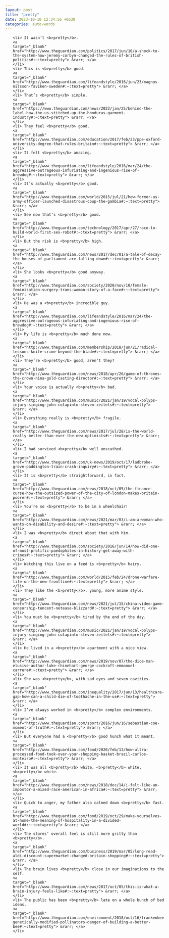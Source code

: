 ```yaml
---
layout: post
title: "pretty"
date: 2023-10-10 12:34:56 +0530
categories: auto-words
---
```

<ol>

    <li> It wasn’t <b>pretty</b>.
    <a 
    target="_blank" 
    href="http://www.theguardian.com/politics/2017/jun/16/a-shock-to-the-system-how-jeremy-corbyn-changed-the-rules-of-british-politics#:~:text=pretty"> &rarr; </a>
    </li>
    <li> This is <b>pretty</b> good.
    <a 
    target="_blank" 
    href="http://www.theguardian.com/lifeandstyle/2016/jun/23/magnus-nilsson-faviken-sweden#:~:text=pretty"> &rarr; </a>
    </li>
    <li> That’s <b>pretty</b> simple.
    <a 
    target="_blank" 
    href="https://www.theguardian.com/news/2022/jan/25/behind-the-label-how-the-us-stitched-up-the-honduras-garment-industry#:~:text=pretty"> &rarr; </a>
    </li>
    <li> They feel <b>pretty</b> good.
    <a 
    target="_blank" 
    href="http://www.theguardian.com/education/2017/feb/23/ppe-oxford-university-degree-that-rules-britain#:~:text=pretty"> &rarr; </a>
    </li>
    <li> It felt <b>pretty</b> amazing.
    <a 
    target="_blank" 
    href="http://www.theguardian.com/lifeandstyle/2016/mar/24/the-aggressive-outrageous-infuriating-and-ingenious-rise-of-brewdog#:~:text=pretty"> &rarr; </a>
    </li>
    <li> It’s actually <b>pretty</b> good.
    <a 
    target="_blank" 
    href="http://www.theguardian.com/world/2015/jul/21/how-former-us-army-officer-launched-disastrous-coup-the-gambia#:~:text=pretty"> &rarr; </a>
    </li>
    <li> See now that’s <b>pretty</b> good.
    <a 
    target="_blank" 
    href="http://www.theguardian.com/technology/2017/apr/27/race-to-build-world-first-sex-robot#:~:text=pretty"> &rarr; </a>
    </li>
    <li> But the risk is <b>pretty</b> high.
    <a 
    target="_blank" 
    href="http://www.theguardian.com/news/2017/dec/01/a-tale-of-decay-the-houses-of-parliament-are-falling-down#:~:text=pretty"> &rarr; </a>
    </li>
    <li> She looks <b>pretty</b> good anyway.
    <a 
    target="_blank" 
    href="http://www.theguardian.com/society/2020/nov/10/female-feminisation-surgery-trans-woman-story-of-a-face#:~:text=pretty"> &rarr; </a>
    </li>
    <li> He was a <b>pretty</b> incredible guy.
    <a 
    target="_blank" 
    href="http://www.theguardian.com/lifeandstyle/2016/mar/24/the-aggressive-outrageous-infuriating-and-ingenious-rise-of-brewdog#:~:text=pretty"> &rarr; </a>
    </li>
    <li> My life is <b>pretty</b> much done now.
    <a 
    target="_blank" 
    href="http://www.theguardian.com/membership/2018/jun/21/radical-lessons-knife-crime-beyond-the-blade#:~:text=pretty"> &rarr; </a>
    </li>
    <li> They’re <b>pretty</b> good, aren’t they?
    <a 
    target="_blank" 
    href="http://www.theguardian.com/news/2018/apr/26/game-of-thrones-the-crown-nina-gold-casting-director#:~:text=pretty"> &rarr; </a>
    </li>
    <li> Your voice is actually <b>pretty</b> bad.
    <a 
    target="_blank" 
    href="http://www.theguardian.com/music/2021/jan/19/vocal-polyps-injury-singing-john-colapinto-steven-zeitels#:~:text=pretty"> &rarr; </a>
    </li>
    <li> Everything really is <b>pretty</b> fragile.
    <a 
    target="_blank" 
    href="http://www.theguardian.com/news/2017/jul/28/is-the-world-really-better-than-ever-the-new-optimists#:~:text=pretty"> &rarr; </a>
    </li>
    <li> I had survived <b>pretty</b> well unscathed.
    <a 
    target="_blank" 
    href="http://www.theguardian.com/uk-news/2019/oct/17/ladbroke-grove-paddington-train-crash-inquiry#:~:text=pretty"> &rarr; </a>
    </li>
    <li> It is <b>pretty</b> straightforward, in fact.
    <a 
    target="_blank" 
    href="http://www.theguardian.com/news/2018/oct/05/the-finance-curse-how-the-outsized-power-of-the-city-of-london-makes-britain-poorer#:~:text=pretty"> &rarr; </a>
    </li>
    <li> You’re so <b>pretty</b> to be in a wheelchair!
    <a 
    target="_blank" 
    href="http://www.theguardian.com/news/2021/mar/03/i-am-a-woman-who-wants-on-disability-and-desire#:~:text=pretty"> &rarr; </a>
    </li>
    <li> I was <b>pretty</b> direct about that with him.
    <a 
    target="_blank" 
    href="http://www.theguardian.com/society/2016/jun/14/how-did-one-of-most-prolific-paedophiles-in-history-get-away-with-crimes#:~:text=pretty"> &rarr; </a>
    </li>
    <li> Watching this live on a feed is <b>pretty</b> hairy.
    <a 
    target="_blank" 
    href="http://www.theguardian.com/world/2015/feb/24/drone-warfare-life-on-the-new-frontline#:~:text=pretty"> &rarr; </a>
    </li>
    <li> They like the <b>pretty</b>, young, more anime style.
    <a 
    target="_blank" 
    href="http://www.theguardian.com/news/2021/jul/15/china-video-game-censorship-tencent-netease-blizzard#:~:text=pretty"> &rarr; </a>
    </li>
    <li> You must be <b>pretty</b> tired by the end of the day.
    <a 
    target="_blank" 
    href="http://www.theguardian.com/music/2021/jan/19/vocal-polyps-injury-singing-john-colapinto-steven-zeitels#:~:text=pretty"> &rarr; </a>
    </li>
    <li> He lived in a <b>pretty</b> apartment with a nice view.
    <a 
    target="_blank" 
    href="http://www.theguardian.com/news/2019/nov/07/the-dice-man-elusive-author-luke-rhinehart-george-cockroft-emmanuel-carrere#:~:text=pretty"> &rarr; </a>
    </li>
    <li> She was <b>pretty</b>, with sad eyes and seven cavities.
    <a 
    target="_blank" 
    href="http://www.theguardian.com/inequality/2017/jun/13/healthcare-gap-how-can-a-child-die-of-toothache-in-the-us#:~:text=pretty"> &rarr; </a>
    </li>
    <li> I’ve always worked in <b>pretty</b> complex environments.
    <a 
    target="_blank" 
    href="http://www.theguardian.com/sport/2016/jun/16/sebastian-coe-moment-of-truth#:~:text=pretty"> &rarr; </a>
    </li>
    <li> But everyone had a <b>pretty</b> good hunch what it meant.
    <a 
    target="_blank" 
    href="http://www.theguardian.com/food/2020/feb/13/how-ultra-processed-food-took-over-your-shopping-basket-brazil-carlos-monteiro#:~:text=pretty"> &rarr; </a>
    </li>
    <li> It was all <b>pretty</b> white, <b>pretty</b> white, <b>pretty</b> white.
    <a 
    target="_blank" 
    href="http://www.theguardian.com/news/2018/dec/14/i-felt-like-an-impostor-a-mixed-race-american-in-africa#:~:text=pretty"> &rarr; </a>
    </li>
    <li> Quick to anger, my father also calmed down <b>pretty</b> fast.
    <a 
    target="_blank" 
    href="http://www.theguardian.com/food/2019/oct/29/make-yourselves-at-home-the-meaning-of-hospitality-in-a-divided-world#:~:text=pretty"> &rarr; </a>
    </li>
    <li> The stores’ overall feel is still more gritty than <b>pretty</b>.
    <a 
    target="_blank" 
    href="http://www.theguardian.com/business/2019/mar/05/long-read-aldi-discount-supermarket-changed-britain-shopping#:~:text=pretty"> &rarr; </a>
    </li>
    <li> The brain lives <b>pretty</b> close in our imaginations to the self.
    <a 
    target="_blank" 
    href="http://www.theguardian.com/news/2017/oct/05/this-is-what-a-brain-injury-feels-like#:~:text=pretty"> &rarr; </a>
    </li>
    <li> The public has been <b>pretty</b> late on a whole bunch of bad ideas.
    <a 
    target="_blank" 
    href="http://www.theguardian.com/environment/2018/oct/16/frankenbees-genetically-modified-pollinators-danger-of-building-a-better-bee#:~:text=pretty"> &rarr; </a>
    </li>